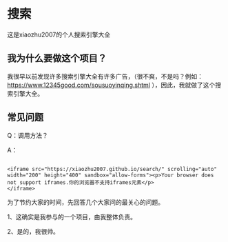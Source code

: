# 搜索

这是xiaozhu2007的个人搜索引擎大全

## 我为什么要做这个项目？

我很早以前发现许多搜索引擎大全有许多广告，（很不爽，不是吗？例如：https://www.12345good.com/sousuoyinqing.shtml ），因此，我就做了这个搜索引擎大全。

## 常见问题

Q：调用方法？

A：
```

<iframe src="https://xiaozhu2007.github.io/search/" scrolling="auto" width="200" height="400" sandbox="allow-forms"><p>Your browser does not support iframes.你的浏览器不支持iframes元素</p>
</iframe>

```

为了节约大家的时间，先回答几个大家问的最关心的问题。

1、这确实是我参与的一个项目，由我整体负责。

2、是的，我很帅。
